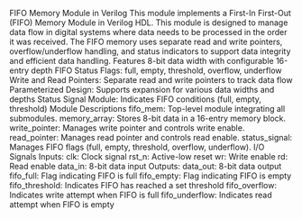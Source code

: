 FIFO Memory Module in Verilog
This module implements a First-In First-Out (FIFO) Memory Module in Verilog HDL. This module is designed to manage data flow in digital systems where data needs to be processed in the order it was received.
The FIFO memory uses separate read and write pointers, overflow/underflow handling, and status indicators to support data integrity and efficient data handling.
Features
8-bit data width with configurable 16-entry depth
FIFO Status Flags: full, empty, threshold, overflow, underflow
Write and Read Pointers: Separate read and write pointers to track data flow
Parameterized Design: Supports expansion for various data widths and depths
Status Signal Module: Indicates FIFO conditions (full, empty, threshold)
Module Descriptions
fifo_mem: Top-level module integrating all submodules.
memory_array: Stores 8-bit data in a 16-entry memory block.
write_pointer: Manages write pointer and controls write enable.
read_pointer: Manages read pointer and controls read enable.
status_signal: Manages FIFO flags (full, empty, threshold, overflow, underflow).
I/O Signals
Inputs:
clk: Clock signal
rst_n: Active-low reset
wr: Write enable
rd: Read enable
data_in: 8-bit data input
Outputs:
data_out: 8-bit data output
fifo_full: Flag indicating FIFO is full
fifo_empty: Flag indicating FIFO is empty
fifo_threshold: Indicates FIFO has reached a set threshold
fifo_overflow: Indicates write attempt when FIFO is full
fifo_underflow: Indicates read attempt when FIFO is empty

